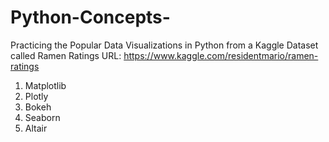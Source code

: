 # Python-Concepts-
Practicing the Popular Data Visualizations in Python from a Kaggle Dataset called Ramen Ratings
URL: https://www.kaggle.com/residentmario/ramen-ratings

1. Matplotlib
2. Plotly
3. Bokeh
4. Seaborn
5. Altair
